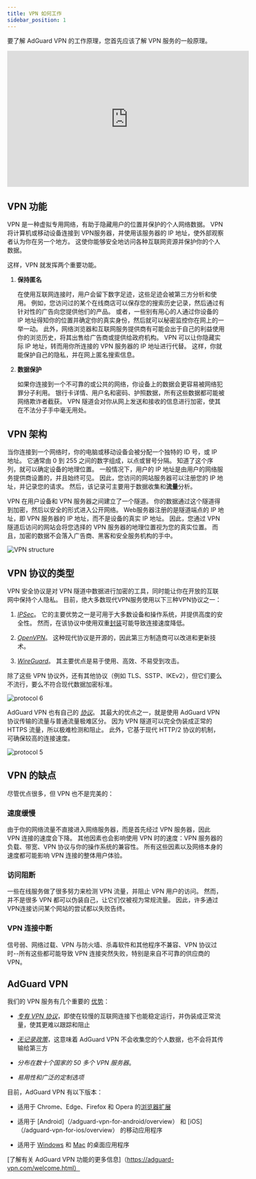 ```yaml
---
title: VPN 如何工作
sidebar_position: 1
---
```


要了解 AdGuard VPN 的工作原理，您首先应该了解 VPN 服务的一般原理。

<iframe width="560" height="315" class="youtube-video" src="https://www.youtube-nocookie.com/embed/aOmkjgfSsIY" title="YouTube video player" frameborder="0" allow="accelerometer; autoplay; clipboard-write; encrypted-media; gyroscope; picture-in-picture" allowfullscreen></iframe>

## VPN 功能

VPN 是一种虚拟专用网络，有助于隐藏用户的位置并保护的个人网络数据。 VPN 将计算机或移动设备连接到 VPN服务器，并使用该服务器的 IP 地址，使外部观察者认为你在另一个地方。 这使你能够安全地访问各种互联网资源并保护你的个人数据。

这样，VPN 就发挥两个重要功能。

1. **保持匿名**

   在使用互联网连接时，用户会留下数字足迹，这些足迹会被第三方分析和使用。 例如，您访问过的某个在线商店可以保存您的搜索历史记录，然后通过有针对性的广告向您提供他们的产品。 或者，一些别有用心的人通过你设备的 IP 地址得知你的位置并确定你的真实身份，然后就可以秘密监控你在网上的一举一动。 此外，网络浏览器和互联网服务提供商有可能会出于自己的利益使用你的浏览历史，将其出售给广告商或提供给政府机构。 VPN 可以让你隐藏实际 IP 地址，转而用你所连接的 VPN 服务器的 IP 地址进行代替。 这样，你就能保护自己的隐私，并在网上匿名搜索信息。

2. **数据保护**

   如果你连接到一个不可靠的或公共的网络，你设备上的数据会更容易被网络犯罪分子利用。 银行卡详情、用户名和密码、护照数据，所有这些数据都可能被网络欺诈者截获。 VPN 隧道会对你从网上发送和接收的信息进行加密，使其在不法分子手中毫无用处。

## VPN 架构

当你连接到一个网络时，你的电脑或移动设备会被分配一个独特的 ID 号，或 IP 地址。 它通常由 0 到 255 之间的数字组成，以点或冒号分隔。 知道了这个序列，就可以确定设备的地理位置。 一般情况下，用户的 IP 地址是由用户的网络服务提供商设置的，并且始终可见。 因此，您访问的网站服务器可以注册您的 IP 地址，并记录您的请求。 然后，该记录可主要用于数据收集和**流量**分析。

VPN 在用户设备和 VPN 服务器之间建立了一个隧道。 你的数据通过这个隧道得到加密，然后以安全的形式进入公开网络。 Web服务器注册的是隧道端点的 IP 地址，即 VPN 服务器的 IP 地址，而不是设备的真实 IP 地址。 因此，您通过 VPN 隧道后访问的网站会将您选择的 VPN 服务器的地理位置视为您的真实位置。 而且，加密的数据不会落入广告商、黑客和安全服务机构的手中。

![VPN structure](https://cdn.adguardvpn.com/public/Adguard/Website/Images/seo/en/how_vpn_3.jpg)

## VPN 协议的类型

VPN 安全协议是对 VPN 隧道中数据进行加密的工具，同时能让你在开放的互联网中保持个人隐私。 目前，绝大多数现代VPN服务使用以下三种VPN协议之一：

1. [_IPSec_](https://en.wikipedia.org/wiki/IPsec)。 它的主要优势之一是可用于大多数设备和操作系统，并提供高度的安全性。 然而，在该协议中使用双重[封装](https://en.wikipedia.org/wiki/Encapsulation_\(networking\))可能导致连接速度降低。

2. [_OpenVPN_](https://en.wikipedia.org/wiki/OpenVPN)。 这种现代协议是开源的，因此第三方制造商可以改进和更新技术。

3. [_WireGuard_](https://en.wikipedia.org/wiki/WireGuard)。 其主要优点是易于使用、高效、不易受到攻击。

除了这些 VPN 协议外，还有其他协议（例如 TLS、SSTP、IKEv2），但它们要么不流行，要么不符合现代数据加密标准。

<object data="https://cdn.adguardvpn.com/public/Adguard/Blog/vpn/protocol/6.svg?nc=1" type="image/svg+xml"><img src="https://cdn.adguardvpn.com/public/Adguard/Blog/vpn/protocol/6.svg?nc=1" alt="protocol 6" /> </object>

AdGuard VPN 也有自己的 [_协议_](/general/adguard-vpn-protocol)。 其最大的优点之一，就是使用 AdGuard VPN 协议传输的流量与普通流量极难区分。 因为 VPN 隧道可以完全伪装成正常的 HTTPS 流量，所以极难检测和阻止。 此外，它基于现代 HTTP/2 协议的机制，可确保较高的连接速度。

<object data="https://cdn.adguardvpn.com/public/Adguard/Blog/vpn/protocol/5.svg?nc=1" type="image/svg+xml"><img src="https://cdn.adguardvpn.com/public/Adguard/Blog/vpn/protocol/5.svg?nc=1" alt="protocol 5" /></object>

## VPN 的缺点

尽管优点很多，但 VPN 也不是完美的：

### 速度缓慢

由于你的网络流量不直接进入网络服务器，而是首先经过 VPN 服务器，因此 VPN 连接的速度会下降。 其他因素也会影响使用 VPN 时的速度：VPN 服务器的负载、带宽、VPN 协议与你的操作系统的兼容性。 所有这些因素以及网络本身的速度都可能影响 VPN 连接的整体用户体验。

### 访问阻断

一些在线服务做了很多努力来检测 VPN 流量，并阻止 VPN 用户的访问。 然而，并不是很多 VPN 都可以伪装自己，让它们仅被视为常规流量。 因此，许多通过VPN连接访问某个网站的尝试都以失败告终。

### VPN 连接中断

信号弱、网络过载、VPN 与防火墙、杀毒软件和其他程序不兼容、VPN 协议过时--所有这些都可能导致 VPN 连接突然失败，特别是来自不可靠的供应商的 VPN。

## AdGuard VPN

我们的 VPN 服务有几个重要的 [优势](/general/why-adguard-vpn)：

- [_专有 VPN 协议_](/general/adguard-vpn-protocol)，即使在较慢的互联网连接下也能稳定运行，并伪装成正常流量，使其更难以跟踪和阻止

- [_无记录政策_](https://adguard-vpn.com/privacy.html)，这意味着 AdGuard VPN 不会收集您的个人数据，也不会将其传输给第三方

- _分布在数十个国家的 50 多个 VPN 服务器_。

- _易用性和广泛的定制选项_

目前，AdGuard VPN 有以下版本：

- 适用于 Chrome、Edge、Firefox 和 Opera 的[浏览器扩展](/adguard-vpn-browser-extension/overview)

- 适用于 [Android]（/adguard-vpn-for-android/overview） 和 [iOS]（/adguard-vpn-for-ios/overview） 的移动应用程序

- 适用于 [Windows](/adguard-vpn-for-windows/overview) 和 [Mac](/adguard-vpn-for-mac/overview) 的桌面应用程序

[了解有关 AdGuard VPN 功能的更多信息]（https://adguard-vpn.com/welcome.html）
